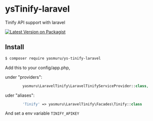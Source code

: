 # ysTinify-laravel
Tinify API support with laravel

[![Latest Version on Packagist](https://img.shields.io/packagist/v/yasmuru/ys-tinify-laravel.svg?style=flat-square)](https://packagist.org/packages/yasmuru/ys-tinify-laravel)

## Install

``` bash
$ composer require yasmuru/ys-tinify-laravel
```

Add this to your config/app.php, 

under "providers":
```php
        yasmuru\LaravelTinify\LaravelTinifyServiceProvider::class,
```
uder "aliases":

```php
        'Tinify' => yasmuru\LaravelTinify\Facades\Tinify::class
```


And set a env variable `TINIFY_APIKEY`